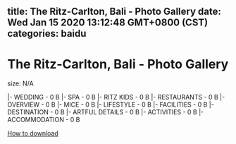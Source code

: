 
title: The Ritz-Carlton, Bali - Photo Gallery
date: Wed Jan 15 2020 13:12:48 GMT+0800 (CST)    
categories: baidu
---

# The Ritz-Carlton, Bali - Photo Gallery
size: N/A
 
 
|- WEDDING - 0 B
|- SPA - 0 B
|- RITZ KIDS - 0 B
|- RESTAURANTS - 0 B
|- OVERVIEW - 0 B
|- MICE - 0 B
|- LIFESTYLE - 0 B
|- FACILITIES - 0 B
|- DESTINATION - 0 B
|- ARTFUL DETAILS - 0 B
|- ACTIVITIES - 0 B
|- ACCOMMODATION - 0 B

[How to download](https://bpcam.bemobtrk.com/go/2ceec3aa-1ca2-46d6-b9ff-aaa5c184517c?jno=593)